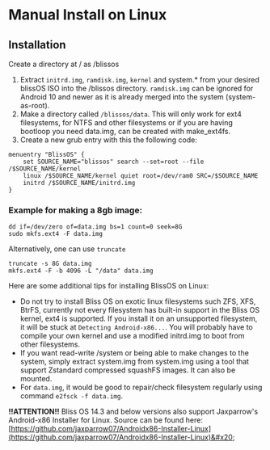 # Manual Install on Linux

## Installation

Create a directory at / as /blissos

1. Extract `initrd.img`, `ramdisk.img`, `kernel` and system.\* from your desired blissOS ISO into the /blissos directory. `ramdisk.img` can be ignored for Android 10 and newer as it is already merged into the system (system-as-root).
2. Make a directory called `/blissos/data`. This will only work for ext4 filesystems, for NTFS and other filesystems or if you are having bootloop you need data.img, can be created with make\_ext4fs. 
3. Create a new grub entry with this the following code:&#x20;

```
menuentry "BlissOS" { 
    set SOURCE_NAME="blissos" search --set=root --file /$SOURCE_NAME/kernel 
    linux /$SOURCE_NAME/kernel quiet root=/dev/ram0 SRC=/$SOURCE_NAME  
    initrd /$SOURCE_NAME/initrd.img
}
```

### **Example for making a 8gb image:**&#x20;

```
dd if=/dev/zero of=data.img bs=1 count=0 seek=8G
sudo mkfs.ext4 -F data.img
```
Alternatively, one can use `truncate`
```
truncate -s 8G data.img
mkfs.ext4 -F -b 4096 -L "/data" data.img
```

Here are some additional tips for installing BlissOS on Linux:
- Do not try to install Bliss OS on exotic linux filesystems such ZFS, XFS, BtrFS, currently not every filesystem has built-in support in the Bliss OS kernel, ext4 is supported. If you install it on an unsupported filesystem, it will be stuck at `Detecting Android-x86...`. You will probably have to compile your own kernel and use a modified initrd.img to boot from other filesystems.
- If you want read-write /system or being able to make changes to the system, simply extract system.img from system.img using a tool that support Zstandard compressed squashFS images. It can also be mounted.
- For `data.img`, it would be good to repair/check filesystem regularly using command `e2fsck -f data.img`. 

**!!ATTENTION!!** Bliss OS 14.3 and below versions also support Jaxparrow's Android-x86 Installer for Linux. Source can be found here: [https://github.com/jaxparrow07/Androidx86-Installer-Linux](https://github.com/jaxparrow07/Androidx86-Installer-Linux)&#x20;
